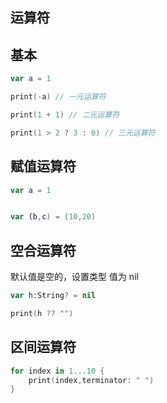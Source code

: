 ## 运算符

## 基本

```swift
var a = 1

print(-a) // 一元运算符

print(1 + 1) // 二元运算符

print(1 > 2 ? 3 : 0) // 三元运算符
```

## 赋值运算符

```swift
var a = 1


var (b,c) = (10,20)
```

## 空合运算符

默认值是空的，设置类型 值为 nil

```swift
var h:String? = nil

print(h ?? "")
```

## 区间运算符

```swift
for index in 1...10 {
    print(index,terminator: " ")
}
```
